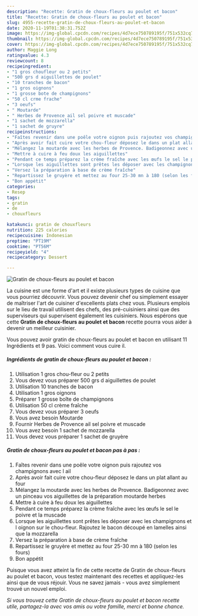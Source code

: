 ```yaml
---
description: "Recette: Gratin de choux-fleurs au poulet et bacon"
title: "Recette: Gratin de choux-fleurs au poulet et bacon"
slug: 4955-recette-gratin-de-choux-fleurs-au-poulet-et-bacon
date: 2020-11-19T01:38:31.752Z
image: https://img-global.cpcdn.com/recipes/4d7ece750789195f/751x532cq70/gratin-de-choux-fleurs-au-poulet-et-bacon-photo-principale-de-la-recette.jpg
thumbnail: https://img-global.cpcdn.com/recipes/4d7ece750789195f/751x532cq70/gratin-de-choux-fleurs-au-poulet-et-bacon-photo-principale-de-la-recette.jpg
cover: https://img-global.cpcdn.com/recipes/4d7ece750789195f/751x532cq70/gratin-de-choux-fleurs-au-poulet-et-bacon-photo-principale-de-la-recette.jpg
author: Maggie Long
ratingvalue: 4.3
reviewcount: 8
recipeingredient:
- "1 gros choufleur ou 2 petits"
- "500 grs d aiguillettes de poulet"
- "10 tranches de bacon"
- "1 gros oignons"
- "1 grosse bote de champignons"
- "50 cl crme frache"
- "3 oeufs"
- " Moutarde"
- " Herbes de Provence ail sel poivre et muscade"
- "1 sachet de mozzarella"
- "1 sachet de gruyre"
recipeinstructions:
- "Faîtes revenir dans une poêle votre oignon puis rajoutez vos champignons avec l ail"
- "Après avoir fait cuire votre chou-fleur déposez le dans un plat allant au four"
- "Mélangez la moutarde avec les herbes de Provence. Badigeonnez avec un pinceau vos aiguillettes de la préparation moutarde herbes"
- "Mettre à cuire à feu doux les aiguillettes"
- "Pendant ce temps préparez la crème fraîche avec les œufs le sel le poivre et la muscade"
- "Lorsque les aiguillettes sont prêtes les déposer avec les champignons et l oignon sur le chou-fleur. Rajoutez le bacon découpé en lamelles ainsi que la mozzarella"
- "Versez la préparation à base de crème fraîche"
- "Repartissez le gruyère et mettez au four 25-30 mn à 180 (selon les fours)"
- "Bon appétit"
categories:
- Resep
tags:
- gratin
- de
- chouxfleurs

katakunci: gratin de chouxfleurs 
nutrition: 225 calories
recipecuisine: Indonesian
preptime: "PT19M"
cooktime: "PT56M"
recipeyield: "4"
recipecategory: Dessert

---
```



![Gratin de choux-fleurs au poulet et bacon](https://img-global.cpcdn.com/recipes/4d7ece750789195f/751x532cq70/gratin-de-choux-fleurs-au-poulet-et-bacon-photo-principale-de-la-recette.jpg)

La cuisine est une forme d'art et il existe plusieurs types de cuisine que vous pourriez découvrir. Vous pouvez devenir chef ou simplement essayer de maîtriser l'art de cuisiner d'excellents plats chez vous. Plusieurs emplois sur le lieu de travail utilisent des chefs, des pré-cuisiniers ainsi que des superviseurs qui supervisent également les cuisiniers. Nous espérons que cette <strong> Gratin de choux-fleurs au poulet et bacon </strong> recette pourra vous aider à devenir un meilleur cuisinier.

<!--inarticleads1-->

Vous pouvez avoir gratin de choux-fleurs au poulet et bacon en utilisant 11 Ingrédients et 9 pas. Voici comment vous cuire il.

##### Ingrédients de gratin de choux-fleurs au poulet et bacon :

1. Utilisation 1 gros chou-fleur ou 2 petits
1. Vous devez vous préparer 500 grs d aiguillettes de poulet
1. Utilisation 10 tranches de bacon
1. Utilisation 1 gros oignons
1. Préparer 1 grosse boîte de champignons
1. Utilisation 50 cl crème fraîche
1. Vous devez vous préparer 3 oeufs
1. Vous avez besoin  Moutarde
1. Fournir  Herbes de Provence ail sel poivre et muscade
1. Vous avez besoin 1 sachet de mozzarella
1. Vous devez vous préparer 1 sachet de gruyère




<!--inarticleads2-->

##### Gratin de choux-fleurs au poulet et bacon pas à pas :

1. Faîtes revenir dans une poêle votre oignon puis rajoutez vos champignons avec l ail
1. Après avoir fait cuire votre chou-fleur déposez le dans un plat allant au four
1. Mélangez la moutarde avec les herbes de Provence. Badigeonnez avec un pinceau vos aiguillettes de la préparation moutarde herbes
1. Mettre à cuire à feu doux les aiguillettes
1. Pendant ce temps préparez la crème fraîche avec les œufs le sel le poivre et la muscade
1. Lorsque les aiguillettes sont prêtes les déposer avec les champignons et l oignon sur le chou-fleur. Rajoutez le bacon découpé en lamelles ainsi que la mozzarella
1. Versez la préparation à base de crème fraîche
1. Repartissez le gruyère et mettez au four 25-30 mn à 180 (selon les fours)
1. Bon appétit




<!--inarticleads1-->

<p>
Puisque vous avez atteint la fin de cette recette de Gratin de choux-fleurs au poulet et bacon, vous testez maintenant des recettes et appliquez-les ainsi que de vous réjouir. Vous ne savez jamais - vous avez simplement trouvé un nouvel emploi.
</p>

<p>
<i>Si vous trouvez cette Gratin de choux-fleurs au poulet et bacon recette utile, partagez-la avec vos amis ou votre famille, merci et bonne chance.</i>
</p>
